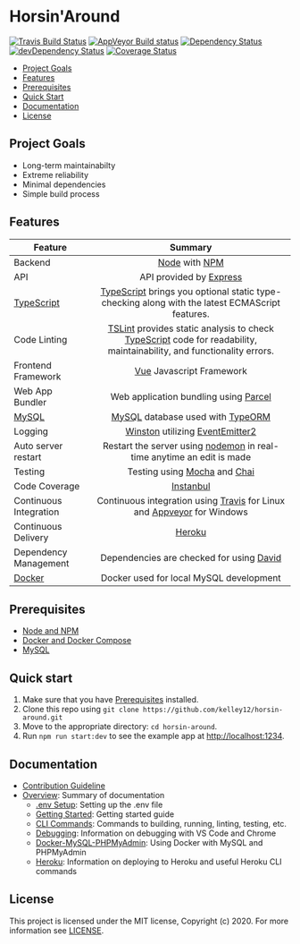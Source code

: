 # Horsin'Around

[![Travis Build Status](https://travis-ci.com/kelley12/horsin-around.svg?branch=master)](https://travis-ci.com/kelley12/horsin-around)
[![AppVeyor Build status](https://ci.appveyor.com/api/projects/status/43ah5tri0ennicdd?svg=true)](https://ci.appveyor.com/project/Kelley12/horsin-around)
[![Dependency Status](https://david-dm.org/kelley12/horsin-around/status.svg?style=flat)](https://david-dm.org/kelley12/horsin-around)
[![devDependency Status](https://david-dm.org/kelley12/horsin-around/dev-status.svg)](https://david-dm.org/kelley12/horsin-around?type=dev)
[![Coverage Status](https://coveralls.io/repos/github/Kelley12/horsin-around/badge.svg?branch=master)](https://coveralls.io/github/Kelley12/horsin-around?branch=master)

- [Project Goals](#project-goals)
- [Features](#features)
- [Prerequisites](#prerequisites)
- [Quick Start](#quick-start)
- [Documentation](#documentation)
- [License](#license)

## Project Goals

- Long-term maintainabilty
- Extreme reliability
- Minimal dependencies
- Simple build process

## Features

| Feature | Summary |
| ------- |:-------:|
| Backend | [Node](https://nodejs.org/en/) with [NPM](https://www.npmjs.com/) |
| API | API provided by [Express](https://expressjs.com/) |
| [TypeScript](https://github.com/microsoft/TypeScript) | [TypeScript](https://github.com/microsoft/TypeScript) brings you optional static type-checking along with the latest ECMAScript features. |
| Code Linting | [TSLint](https://github.com/palantir/tslint) provides static analysis to check [TypeScript](https://github.com/microsoft/TypeScript) code for readability, maintainability, and functionality errors. |
| Frontend Framework | [Vue](https://vuejs.org/) Javascript Framework |
| Web App Bundler | Web application bundling using [Parcel](https://github.com/parcel-bundler/parcel) |
| [MySQL](https://www.mysql.com/) | [MySQL](https://www.mysql.com/) database used with [TypeORM](https://github.com/typeorm/typeorm) |
| Logging | [Winston](https://github.com/winstonjs/winston) utilizing [EventEmitter2](https://github.com/EventEmitter2/EventEmitter2) |
| Auto server restart | Restart the server using [nodemon](https://github.com/remy/nodemon) in real-time anytime an edit is made |
| Testing | Testing using [Mocha](https://github.com/mochajs/mocha) and [Chai](https://github.com/chaijs/chai) |
| Code Coverage | [Instanbul](https://istanbul.js.org/) |
| Continuous Integration | Continuous integration using [Travis](https://travis-ci.com/) for Linux and [Appveyor](https://ci.appveyor.com/) for Windows |
| Continuous Delivery | [Heroku](https://heroku.com/) |
| Dependency Management | Dependencies are checked for  using [David](https://david-dm.org/) |
| [Docker](https://www.docker.com/) | Docker used for local MySQL development |

## Prerequisites

- [Node and NPM](https://nodejs.org/en/download/)
- [Docker and Docker Compose](https://docs.docker.com/install/)
- [MySQL](https://www.mysql.com/downloads/)

## Quick start

1. Make sure that you have [Prerequisites](#prerequisites) installed.
2. Clone this repo using `git clone https://github.com/kelley12/horsin-around.git`
3. Move to the appropriate directory: `cd horsin-around`.
4. Run `npm run start:dev` to see the example app at <http://localhost:1234>.

## Documentation

- [Contribution Guideline](./CONTRIBUTING.md)
- [Overview](docs/): Summary of documentation
  - [.env Setup](docs/.env-setup.md): Setting up the .env file
  - [Getting Started](docs/getting-started.md): Getting started guide
  - [CLI Commands](docs/commands.md): Commands to building, running, linting, testing, etc.
  - [Debugging](docs/debugging.md): Information on debugging with VS Code and Chrome
  - [Docker-MySQL-PHPMyAdmin](docs/docker-mysql-phpMyAdmin.md): Using Docker with MySQL and PHPMyAdmin
  - [Heroku](docs/heroku.md): Information on deploying to Heroku and useful Heroku CLI commands

## License

This project is licensed under the MIT license, Copyright (c) 2020. For more information see [LICENSE](LICENSE).
